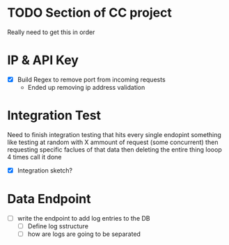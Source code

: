 #   TODO Section of CC project

Really need to get this in order 

# IP & API Key
-[X] Build Regex to remove port from incoming requests
  - Ended up removing ip address validation

# Integration Test

Need to finish integration testing that hits every single endopint
something like testing at random with X ammount of request (some concurrent)
then requesting specific faclues of that data
then deleting the entire thing
looop 4 times
call it done

-[X] Integration sketch?

# Data Endpoint
-[ ] write the endpoint to add log entries to the DB
  - [ ] Define log sstructure
  - [ ] how are logs are going to be separated
